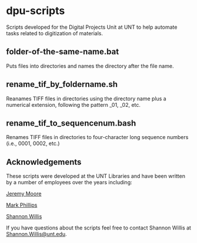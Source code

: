 # dpu-scripts
Scripts developed for the Digital Projects Unit at UNT to help automate tasks related to digitization of materials.

folder-of-the-same-name.bat
----------------

Puts files into directories and names the directory after the file name.

rename_tif_by_foldername.sh
----------------

Reanames TIFF files in directories using the directory name plus a numerical extension, following the pattern _01, _02, etc.

rename_tif_to_sequencenum.bash
----------------

Renames TIFF files in directories to four-character long sequence numbers (i.e., 0001, 0002, etc.)

Acknowledgements
----------------

These scripts were developed at the UNT Libraries and have been written by a number of employees over the years including:

[Jeremy Moore](https://github.com/photosbyjeremy)

[Mark Phillips](https://github.com/vphill)  

[Shannon Willis](https://github.com/FilmNTexas)

If you have questions about the scripts feel free to contact Shannon Willis at Shannon.Willis@unt.edu.
